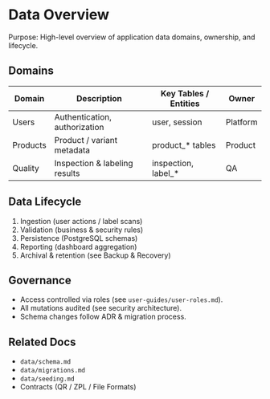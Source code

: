 # Data Overview

Purpose: High-level overview of application data domains, ownership, and lifecycle.

## Domains
| Domain | Description | Key Tables / Entities | Owner |
| ------ | ----------- | --------------------- | ----- |
| Users | Authentication, authorization | user, session | Platform |
| Products | Product / variant metadata | product_* tables | Product |
| Quality | Inspection & labeling results | inspection, label_* | QA |

## Data Lifecycle
1. Ingestion (user actions / label scans)
2. Validation (business & security rules)
3. Persistence (PostgreSQL schemas)
4. Reporting (dashboard aggregation)
5. Archival & retention (see Backup & Recovery)

## Governance
- Access controlled via roles (see `user-guides/user-roles.md`).
- All mutations audited (see security architecture).
- Schema changes follow ADR & migration process.

## Related Docs
- `data/schema.md`
- `data/migrations.md`
- `data/seeding.md`
- Contracts (QR / ZPL / File Formats)
